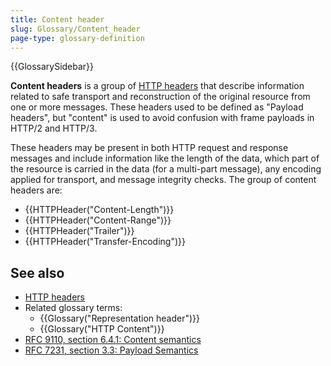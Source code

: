 ```yaml
---
title: Content header
slug: Glossary/Content_header
page-type: glossary-definition
---
```


{{GlossarySidebar}}

**Content headers** is a group of [HTTP headers](/en-US/docs/Web/HTTP/Headers) that describe information related to safe transport and reconstruction of the original resource from one or more messages.
These headers used to be defined as "Payload headers", but "content" is used to avoid confusion with frame payloads in HTTP/2 and HTTP/3.

These headers may be present in both HTTP request and response messages and include information like the length of the data, which part of the resource is carried in the data (for a multi-part message), any encoding applied for transport, and message integrity checks.
The group of content headers are:

- {{HTTPHeader("Content-Length")}}
- {{HTTPHeader("Content-Range")}}
- {{HTTPHeader("Trailer")}}
- {{HTTPHeader("Transfer-Encoding")}}

## See also

- [HTTP headers](/en-US/docs/Web/HTTP/Headers)
- Related glossary terms:
  - {{Glossary("Representation header")}}
  - {{Glossary("HTTP Content")}}
- [RFC 9110, section 6.4.1: Content semantics](https://httpwg.org/specs/rfc9110.html#rfc.section.6.4.1)
- [RFC 7231, section 3.3: Payload Semantics](https://datatracker.ietf.org/doc/html/rfc7231#section-3.3)
